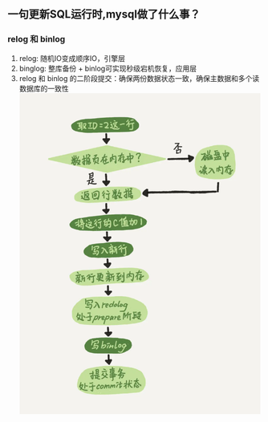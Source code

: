 ## **一句更新SQL运行时,mysql做了什么事？**

### **relog 和 binlog**
1. relog: 随机IO变成顺序IO，引擎层
2. binglog: 整库备份 + binlog可实现秒级宕机恢复，应用层
3. relog 和 binlog 的二阶段提交：确保两份数据状态一致，确保主数据和多个读数据库的一致性
    ![/image/redo_bin_log_commit.webp](./image/redo_bin_log_commit.webp)